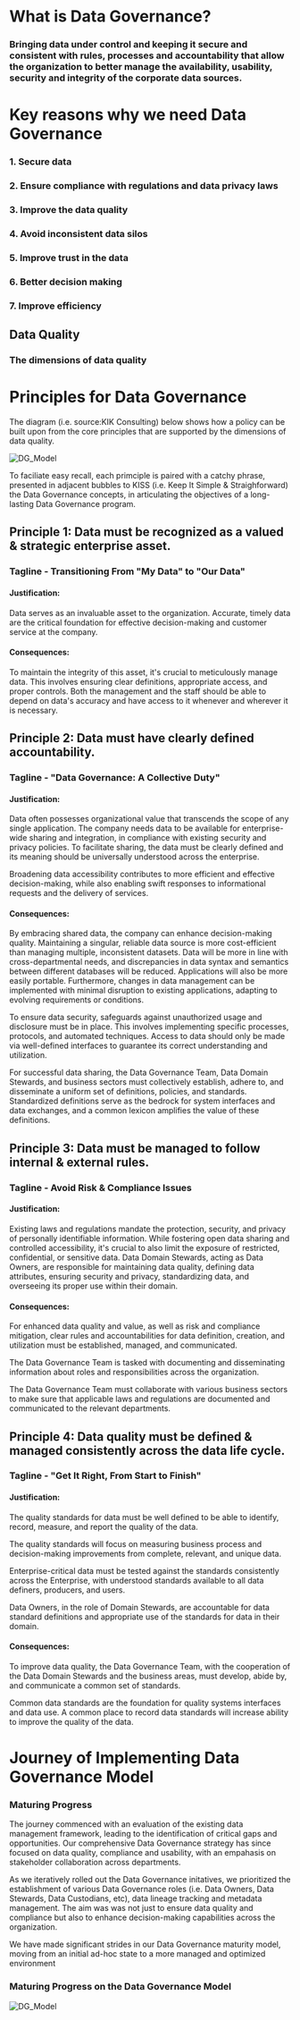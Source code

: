 
# What is Data Governance?

### Bringing data under control and keeping it secure and consistent with rules, processes and accountability that allow the organization to better manage the availability, usability, security and integrity of the corporate data sources.

# Key reasons why we need Data Governance

### 1. Secure data
### 2. Ensure compliance with regulations and data privacy laws
### 3. Improve the data quality
### 4. Avoid inconsistent data silos
### 5. Improve trust in the data
### 6. Better decision making
### 7. Improve efficiency


## Data Quality

### The dimensions of data quality


# Principles for Data Governance
The diagram (i.e. source:KIK Consulting) below shows how a policy can be built upon from the core principles that are supported by the dimensions of data quality. 

![DG_Model](/assets/DG_principles.jpg) 


To faciliate easy recall, each primciple is paired with a catchy phrase, presented in adjacent bubbles to KISS (i.e. Keep It Simple & Straighforward) the Data Governance concepts, in articulating the objectives of a long-lasting Data Governance program. 

## Principle 1: Data must be recognized as a valued & strategic enterprise asset.

### Tagline - Transitioning From "My Data" to "Our Data"

#### Justification:
Data serves as an invaluable asset to the organization. 
Accurate, timely data are the critical foundation for effective decision-making and customer service at the company.

#### Consequences: 
To maintain the integrity of this asset, it's crucial to meticulously manage data. This involves ensuring clear definitions, appropriate access, and proper controls. Both the management and the staff should be able to depend on data's accuracy and have access to it whenever and wherever it is necessary.

## Principle 2: Data must have clearly defined accountability.

### Tagline - "Data Governance: A Collective Duty"

#### Justification:
Data often possesses organizational value that transcends the scope of any single application. The company needs data to be available for enterprise-wide sharing and integration, in compliance with existing security and privacy policies. To facilitate sharing, the data must be clearly defined and its meaning should be universally understood across the enterprise.

Broadening data accessibility contributes to more efficient and effective decision-making, while also enabling swift responses to informational requests and the delivery of services.

#### Consequences: 
By embracing shared data, the company can enhance decision-making quality. Maintaining a singular, reliable data source is more cost-efficient than managing multiple, inconsistent datasets. Data will be more in line with cross-departmental needs, and discrepancies in data syntax and semantics between different databases will be reduced. Applications will also be more easily portable. Furthermore, changes in data management can be implemented with minimal disruption to existing applications, adapting to evolving requirements or conditions.

To ensure data security, safeguards against unauthorized usage and disclosure must be in place. This involves implementing specific processes, protocols, and automated techniques. Access to data should only be made via well-defined interfaces to guarantee its correct understanding and utilization.

For successful data sharing, the Data Governance Team, Data Domain Stewards, and business sectors must collectively establish, adhere to, and disseminate a uniform set of definitions, policies, and standards. Standardized definitions serve as the bedrock for system interfaces and data exchanges, and a common lexicon amplifies the value of these definitions.

## Principle 3: Data must be managed to follow internal & external rules.

### Tagline - Avoid Risk & Compliance Issues

#### Justification:
Existing laws and regulations mandate the protection, security, and privacy of personally identifiable information. While fostering open data sharing and controlled accessibility, it's crucial to also limit the exposure of restricted, confidential, or sensitive data.
Data Domain Stewards, acting as Data Owners, are responsible for maintaining data quality, defining data attributes, ensuring security and privacy, standardizing data, and overseeing its proper use within their domain.

#### Consequences: 
For enhanced data quality and value, as well as risk and compliance mitigation, clear rules and accountabilities for data definition, creation, and utilization must be established, managed, and communicated.

The Data Governance Team is tasked with documenting and disseminating information about roles and responsibilities across the organization.

The Data Governance Team must collaborate with various business sectors to make sure that applicable laws and regulations are documented and communicated to the relevant departments.

## Principle 4: Data quality must be defined & managed consistently across the data life cycle.

### Tagline - "Get It Right, From Start to Finish"

#### Justification:
The quality standards for data must be well defined to be able to identify, record, measure, and report the quality of the data.

The quality standards will focus on measuring business process and decision-making improvements from complete, relevant, and unique data.

Enterprise-critical data must be tested against the standards consistently across the Enterprise, with understood standards available to all data definers, producers, and users.

Data Owners, in the role of Domain Stewards, are accountable for data standard definitions and appropriate use of the standards for data in their domain.

#### Consequences: 
To improve data quality, the Data Governance Team, with the cooperation of the Data Domain Stewards and the business areas, must develop, abide by, and communicate a common set of standards.

Common data standards are the foundation for quality systems interfaces and data use. A common place to record data standards will increase ability to improve the quality of the data.

# Journey of Implementing Data Governance Model
### Maturing Progress

The journey commenced with an evaluation of the existing data management framework, leading to the identification of critical gaps and opportunities. 
Our comprehensive Data Governance strategy has since focused on data quality, compliance and usability, with an empahasis on stakeholder collaboration across departments. 

As we iteratively rolled out the Data Governance initatives, we prioritized the establishment of various Data Governance roles (i.e. Data Owners, Data Stewards, Data Custodians, etc), data lineage tracking and metadata management. The aim was was not just to ensure data quality and compliance but also to enhance decision-making capabilities across the organization. 

We have made significant strides in our Data Governance maturity model, moving from an initial ad-hoc state to a more managed and optimized environment           

### Maturing Progress on the Data Governance Model
![DG_Model](/assets/DG_Model.png) 

